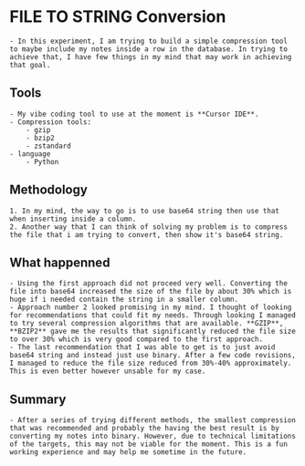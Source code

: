 # FILE TO STRING Conversion 
    - In this experiment, I am trying to build a simple compression tool to maybe include my notes inside a row in the database. In trying to achieve that, I have few things in my mind that may work in achieving that goal. 

## Tools
    - My vibe coding tool to use at the moment is **Cursor IDE**.
    - Compression tools:
        - gzip
        - bzip2
        - zstandard
    - language
        - Python

## Methodology
    1. In my mind, the way to go is to use base64 string then use that when inserting inside a column.
    2. Another way that I can think of solving my problem is to compress the file that i am trying to convert, then show it's base64 string.

## What happenned
    - Using the first approach did not proceed very well. Converting the file into base64 increased the size of the file by about 30% which is huge if i needed contain the string in a smaller column.
    - Approach number 2 looked promising in my mind. I thought of looking for recommendations that could fit my needs. Through looking I managed to try several compression algorithms that are available. **GZIP**, **BZIP2** gave me the results that significantly reduced the file size to over 30% which is very good compared to the first approach.
    - The last recommendation that I was able to get is to just avoid base64 string and instead just use binary. After a few code revisions, I managed to reduce the file size reduced from 30%-40% approximately. This is even better however unsable for my case. 

## Summary
    - After a series of trying different methods, the smallest compression that was recommended and probably the having the best result is by converting my notes into binary. However, due to technical limitations of the targets, this may not be viable for the moment. This is a fun working experience and may help me sometime in the future.
